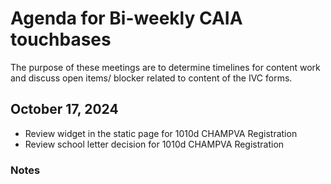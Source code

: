 # Agenda for Bi-weekly CAIA touchbases
The purpose of these meetings are to determine timelines for content work and discuss open items/ blocker related to content of the IVC forms.

## October 17, 2024
- Review widget in the static page for 1010d CHAMPVA Registration
- Review school letter decision for 1010d CHAMPVA Registration
  
 ### Notes

